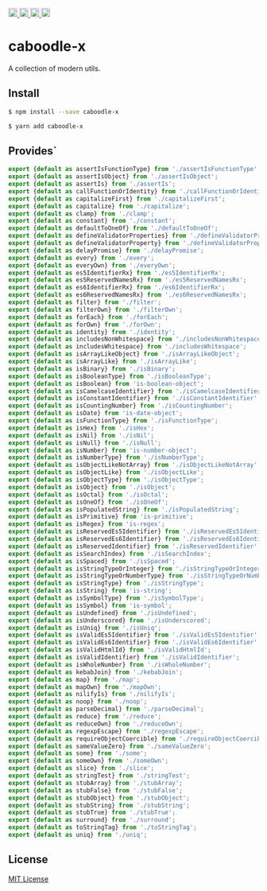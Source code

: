 <a href="https://travis-ci.org/Xotic750/caboodle-x"
   title="Travis status">
<img
   src="https://travis-ci.org/Xotic750/caboodle-x.svg?branch=master"
   alt="Travis status" height="18"/>
</a>
<a href="https://david-dm.org/Xotic750/caboodle-x"
   title="Dependency status">
<img src="https://david-dm.org/Xotic750/caboodle-x.svg"
   alt="Dependency status" height="18"/>
</a>
<a href="https://david-dm.org/Xotic750/caboodle-x#info=devDependencies"
   title="devDependency status">
<img src="https://david-dm.org/Xotic750/caboodle-x/dev-status.svg"
   alt="devDependency status" height="18"/>
</a>
<a href="https://badge.fury.io/js/caboodle-x" title="npm version">
<img src="https://badge.fury.io/js/caboodle-x.svg"
   alt="npm version" height="18"/>
</a>
<a name="module_regexp-escape-x"></a>

# caboodle-x

A collection of modern utils.

## Install

```bash
$ npm install --save caboodle-x
```

```bash
$ yarn add caboodle-x
```

## Provides`

```js
export {default as assertIsFunctionType} from './assertIsFunctionType';
export {default as assertIsObject} from './assertIsObject';
export {default as assertIs} from './assertIs';
export {default as callFunctionOrIdentity} from './callFunctionOrIdentity';
export {default as capitalizeFirst} from './capitalizeFirst';
export {default as capitalize} from './capitalize';
export {default as clamp} from './clamp';
export {default as constant} from './constant';
export {default as defaultToOneOf} from './defaultToOneOf';
export {default as defineValidatorProperties} from './defineValidatorProperties';
export {default as defineValidatorProperty} from './defineValidatorProperty';
export {default as delayPromise} from './delayPromise';
export {default as every} from './every';
export {default as everyOwn} from './everyOwn';
export {default as es5IdentifierRx} from './es5IdentifierRx';
export {default as es5ReservedNamesRx} from './es5ReservedNamesRx';
export {default as es6IdentifierRx} from './es6IdentifierRx';
export {default as es6ReservedNamesRx} from './es6ReservedNamesRx';
export {default as filter} from './filter';
export {default as filterOwn} from './filterOwn';
export {default as forEach} from './forEach';
export {default as forOwn} from './forOwn';
export {default as identity} from './identity';
export {default as includesNonWhitespace} from './includesNonWhitespace';
export {default as includesWhitespace} from './includesWhitespace';
export {default as isArrayLikeObject} from './isArrayLikeObject';
export {default as isArrayLike} from './isArrayLike';
export {default as isBinary} from './isBinary';
export {default as isBooleanType} from './isBooleanType';
export {default as isBoolean} from 'is-boolean-object';
export {default as isCamelcaseIdentifier} from './isCamelcaseIdentifier';
export {default as isConstantIdentifier} from './isConstantIdentifier';
export {default as isCountingNumber} from './isCountingNumber';
export {default as isDate} from 'is-date-object';
export {default as isFunctionType} from './isFunctionType';
export {default as isHex} from './isHex';
export {default as isNil} from './isNil';
export {default as isNull} from './isNull';
export {default as isNumber} from 'is-number-object';
export {default as isNumberType} from './isNumberType';
export {default as isObjectLikeNotArray} from './isObjectLikeNotArray';
export {default as isObjectLike} from './isObjectLike';
export {default as isObjectType} from './isObjectType';
export {default as isObject} from './isObject';
export {default as isOctal} from './isOctal';
export {default as isOneOf} from './isOneOf';
export {default as isPopulatedString} from './isPopulatedString';
export {default as isPrimitive} from 'is-primitive';
export {default as isRegex} from 'is-regex';
export {default as isReservedEs5Identifier} from './isReservedEs5Identifier';
export {default as isReservedEs6Identifier} from './isReservedEs6Identifier';
export {default as isReservedIdentifier} from './isReservedIdentifier';
export {default as isSearchIndex} from './isSearchIndex';
export {default as isSpaced} from './isSpaced';
export {default as isStringTypeOrInteger} from './isStringTypeOrInteger';
export {default as isStringTypeOrNumberType} from './isStringTypeOrNumberType';
export {default as isStringType} from './isStringType';
export {default as isString} from 'is-string';
export {default as isSymbolType} from './isSymbolType';
export {default as isSymbol} from 'is-symbol';
export {default as isUndefined} from './isUndefined';
export {default as isUnderscored} from './isUnderscored';
export {default as isUniq} from './isUniq';
export {default as isValidEs5Identifier} from './isValidEs5Identifier';
export {default as isValidEs6Identifier} from './isValidEs6Identifier';
export {default as isValidHtmlId} from './isValidHtmlId';
export {default as isValidIdentifier} from './isValidIdentifier';
export {default as isWholeNumber} from './isWholeNumber';
export {default as kebabJoin} from './kebabJoin';
export {default as map} from './map';
export {default as mapOwn} from './mapOwn';
export {default as nilifyIs} from './nilifyIs';
export {default as noop} from './noop';
export {default as parseDecimal} from './parseDecimal';
export {default as reduce} from './reduce';
export {default as reduceOwn} from './reduceOwn';
export {default as regexpEscape} from './regexpEscape';
export {default as requireObjectCoercible} from './requireObjectCoercible';
export {default as sameValueZero} from './sameValueZero';
export {default as some} from './some';
export {default as someOwn} from './someOwn';
export {default as slice} from './slice';
export {default as stringTest} from './stringTest';
export {default as stubArray} from './stubArray';
export {default as stubFalse} from './stubFalse';
export {default as stubObject} from './stubObject';
export {default as stubString} from './stubString';
export {default as stubTrue} from './stubTrue';
export {default as surround} from './surround';
export {default as toStringTag} from './toStringTag';
export {default as uniq} from './uniq';
```
  
## License

[MIT License](https://github.com/ndelvalle/caboodle-x/blob/master/LICENSE)
